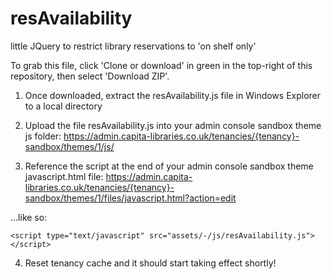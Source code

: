 # resAvailability
little JQuery to restrict library reservations to 'on shelf only'

To grab this file, click 'Clone or download' in green in the top-right of this repository, then select 'Download ZIP'.

1) Once downloaded, extract the resAvailability.js file in Windows Explorer to a local directory

2) Upload the file resAvailability.js into your admin console sandbox theme js folder:
https://admin.capita-libraries.co.uk/tenancies/{tenancy}-sandbox/themes/1/js/

3)	Reference the script at the end of your admin console sandbox theme javascript.html file:
https://admin.capita-libraries.co.uk/tenancies/{tenancy}-sandbox/themes/1/files/javascript.html?action=edit

…like so:

    <script type="text/javascript" src="assets/-/js/resAvailability.js"></script>

4) Reset tenancy cache and it should start taking effect shortly!
